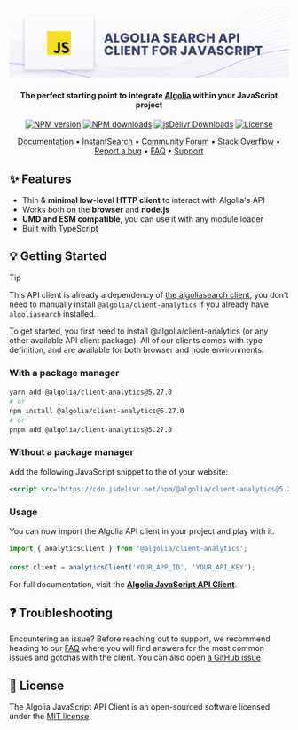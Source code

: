 <p align="center">
  <a href="https://www.algolia.com">
    <img alt="Algolia for JavaScript" src="https://raw.githubusercontent.com/algolia/algoliasearch-client-common/master/banners/javascript.png" >
  </a>

  <h4 align="center">The perfect starting point to integrate <a href="https://algolia.com" target="_blank">Algolia</a> within your JavaScript project</h4>

  <p align="center">
    <a href="https://npmjs.org/package/@algolia/client-analytics"><img src="https://img.shields.io/npm/v/@algolia/client-analytics.svg?style=flat-square" alt="NPM version"></img></a>
    <a href="http://npm-stat.com/charts.html?package=@algolia/client-analytics"><img src="https://img.shields.io/npm/dm/@algolia/client-analytics.svg?style=flat-square" alt="NPM downloads"></a>
    <a href="https://www.jsdelivr.com/package/npm/@algolia/client-analytics"><img src="https://data.jsdelivr.com/v1/package/npm/@algolia/client-analytics/badge" alt="jsDelivr Downloads"></img></a>
    <a href="LICENSE"><img src="https://img.shields.io/badge/license-MIT-green.svg?style=flat-square" alt="License"></a>
  </p>
</p>

<p align="center">
  <a href="https://www.algolia.com/doc/libraries/javascript/" target="_blank">Documentation</a>  •
  <a href="https://www.algolia.com/doc/guides/building-search-ui/what-is-instantsearch/js/" target="_blank">InstantSearch</a>  •
  <a href="https://discourse.algolia.com" target="_blank">Community Forum</a>  •
  <a href="http://stackoverflow.com/questions/tagged/algolia" target="_blank">Stack Overflow</a>  •
  <a href="https://github.com/algolia/algoliasearch-client-javascript/issues" target="_blank">Report a bug</a>  •
  <a href="https://www.algolia.com/doc/libraries/javascript/v5/" target="_blank">FAQ</a>  •
  <a href="https://alg.li/support" target="_blank">Support</a>
</p>

## ✨ Features

- Thin & **minimal low-level HTTP client** to interact with Algolia's API
- Works both on the **browser** and **node.js**
- **UMD and ESM compatible**, you can use it with any module loader
- Built with TypeScript

## 💡 Getting Started

> [!TIP]
> This API client is already a dependency of [the algoliasearch client](https://www.npmjs.com/package/algoliasearch), you don't need to manually install `@algolia/client-analytics` if you already have `algoliasearch` installed.

To get started, you first need to install @algolia/client-analytics (or any other available API client package).
All of our clients comes with type definition, and are available for both browser and node environments.

### With a package manager

```bash
yarn add @algolia/client-analytics@5.27.0
# or
npm install @algolia/client-analytics@5.27.0
# or
pnpm add @algolia/client-analytics@5.27.0
```

### Without a package manager

Add the following JavaScript snippet to the <head> of your website:

```html
<script src="https://cdn.jsdelivr.net/npm/@algolia/client-analytics@5.27.0/dist/builds/browser.umd.js"></script>
```

### Usage

You can now import the Algolia API client in your project and play with it.

```js
import { analyticsClient } from '@algolia/client-analytics';

const client = analyticsClient('YOUR_APP_ID', 'YOUR_API_KEY');
```

For full documentation, visit the **[Algolia JavaScript API Client](https://www.algolia.com/doc/libraries/javascript/v5/methods/analytics/)**.

## ❓ Troubleshooting

Encountering an issue? Before reaching out to support, we recommend heading to our [FAQ](https://www.algolia.com/doc/libraries/javascript/v5/) where you will find answers for the most common issues and gotchas with the client. You can also open [a GitHub issue](https://github.com/algolia/api-clients-automation/issues/new?assignees=&labels=&projects=&template=Bug_report.md)

## 📄 License

The Algolia JavaScript API Client is an open-sourced software licensed under the [MIT license](LICENSE).
